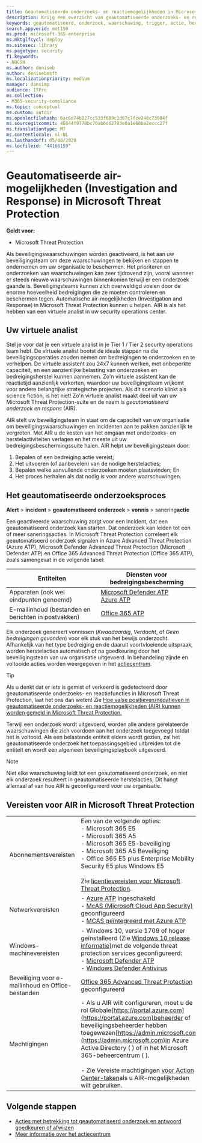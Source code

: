 ```yaml
---
title: Geautomatiseerde onderzoeks- en reactiemogelijkheden in Microsoft Threat Protection
description: Krijg een overzicht van geautomatiseerde onderzoeks- en reactiemogelijkheden in Microsoft Threat Protection
keywords: geautomatiseerd, onderzoek, waarschuwing, trigger, actie, herstel
search.appverid: met150
ms.prod: microsoft-365-enterprise
ms.mktglfcycl: deploy
ms.sitesec: library
ms.pagetype: security
f1.keywords:
- NOCSH
ms.author: deniseb
author: denisebmsft
ms.localizationpriority: medium
manager: dansimp
audience: ITPro
ms.collection:
- M365-security-compliance
ms.topic: conceptual
ms.custom: autoir
ms.openlocfilehash: 6ac6d74b027cc533f689c1d67c7fce246c73984f
ms.sourcegitcommit: 46644f9778bc70ab6d62783e0a1e60ba2eccc27f
ms.translationtype: MT
ms.contentlocale: nl-NL
ms.lasthandoff: 05/08/2020
ms.locfileid: "44166159"
---
```

# <a name="automated-investigation-and-response-air-capabilities-in-microsoft-threat-protection"></a>Geautomatiseerde air-mogelijkheden (Investigation and Response) in Microsoft Threat Protection

**Geldt voor:**
- Microsoft Threat Protection

Als beveiligingswaarschuwingen worden geactiveerd, is het aan uw beveiligingsteam om deze waarschuwingen te bekijken en stappen te ondernemen om uw organisatie te beschermen. Het prioriteren en onderzoeken van waarschuwingen kan zeer tijdrovend zijn, vooral wanneer er steeds nieuwe waarschuwingen binnenkomen terwijl er een onderzoek gaande is. Beveiligingsteams kunnen zich overweldigd voelen door de enorme hoeveelheid bedreigingen die ze moeten controleren en beschermen tegen. Automatische air-mogelijkheden (Investigation and Response) in Microsoft Threat Protection kunnen u helpen. AIR is als het hebben van een virtuele analist in uw security operations center.

## <a name="your-virtual-analyst"></a>Uw virtuele analist

Stel je voor dat je een virtuele analist in je Tier 1 / Tier 2 security operations team hebt. De virtuele analist bootst de ideale stappen na die beveiligingsoperaties zouden nemen om bedreigingen te onderzoeken en te verhelpen. De virtuele assistent zou 24x7 kunnen werken, met onbeperkte capaciteit, en een aanzienlijke belasting van onderzoeken en bedreigingsherstel kunnen aannemen. Zo'n virtuele assistent kan de reactietijd aanzienlijk verkorten, waardoor uw beveiligingsteam vrijkomt voor andere belangrijke strategische projecten. Als dit scenario klinkt als science fiction, is het niet! Zo'n virtuele analist maakt deel uit van uw Microsoft Threat Protection-suite en de naam is *geautomatiseerd onderzoek en respons* (AIR).

AIR stelt uw beveiligingsteam in staat om de capaciteit van uw organisatie om beveiligingswaarschuwingen en incidenten aan te pakken aanzienlijk te vergroten. Met AIR u de kosten van het omgaan met onderzoeks- en herstelactiviteiten verlagen en het meeste uit uw bedreigingsbeschermingssuite halen. AIR helpt uw beveiligingsteam door:

1. Bepalen of een bedreiging actie vereist;
2. Het uitvoeren (of aanbevelen) van de nodige herstelacties;
3. Bepalen welke aanvullende onderzoeken moeten plaatsvinden; En
4. Het proces herhalen als dat nodig is voor andere waarschuwingen.

## <a name="the-automated-investigation-process"></a>Het geautomatiseerde onderzoeksproces

**Alert** > **incident** > **geautomatiseerd onderzoek** > **vonnis** > sanering**actie**

Een geactiveerde waarschuwing zorgt voor een incident, dat een geautomatiseerd onderzoek kan starten. Dat onderzoek kan leiden tot een of meer saneringsacties. In Microsoft Threat Protection correleert elk geautomatiseerd onderzoek signalen in Azure Advanced Threat Protection (Azure ATP), Microsoft Defender Advanced Threat Protection (Microsoft Defender ATP) en Office 365 Advanced Threat Protection (Office 365 ATP), zoals samengevat in de volgende tabel: 

|Entiteiten |Diensten voor bedreigingsbescherming  |
|---------|---------|
|Apparaten (ook wel eindpunten genoemd)     |[Microsoft Defender ATP](https://docs.microsoft.com/windows/security/threat-protection/microsoft-defender-atp/automated-investigations)<br/>[Azure ATP](https://docs.microsoft.com/azure-advanced-threat-protection/what-is-atp) |      
|E-mailinhoud (bestanden en berichten in postvakken)     |[Office 365 ATP](https://docs.microsoft.com/microsoft-365/security/office-365-security/office-365-atp)         |

Elk onderzoek genereert vonnissen (*Kwaadaardig*, *Verdacht*, of *Geen bedreigingen gevonden*) voor elk stuk van het bewijs onderzocht. Afhankelijk van het type bedreiging en de daaruit voortvloeiende uitspraak, worden herstelacties automatisch of na goedkeuring door het beveiligingsteam van uw organisatie uitgevoerd. In behandeling zijnde en voltooide acties worden weergegeven in het [actiecentrum](mtp-action-center.md).

> [!TIP]
> Als u denkt dat er iets is gemist of verkeerd is gedetecteerd door geautomatiseerde onderzoeks- en reactiefuncties in Microsoft Threat Protection, laat het ons dan weten! Zie [Hoe valse positieven/negatieven in geautomatiseerde onderzoeks- en reactiemogelijkheden (AIR) kunnen worden gemeld in Microsoft Threat Protection.](mtp-autoir-report-false-positives-negatives.md)

Terwijl een onderzoek wordt uitgevoerd, worden alle andere gerelateerde waarschuwingen die zich voordoen aan het onderzoek toegevoegd totdat het is voltooid. Als een belastende entiteit elders wordt gezien, zal het geautomatiseerde onderzoek het toepassingsgebied uitbreiden tot die entiteit en wordt een algemeen beveiligingsplaybook uitgevoerd. 

> [!NOTE]
> Niet elke waarschuwing leidt tot een geautomatiseerd onderzoek, en niet elk onderzoek resulteert in geautomatiseerde herstelacties; Dit hangt allemaal af van hoe AIR is geconfigureerd voor uw organisatie. 

## <a name="requirements-for-air-in-microsoft-threat-protection"></a>Vereisten voor AIR in Microsoft Threat Protection

| | |
|--|--|
|Abonnementsvereisten |Een van de volgende opties: <br/>- Microsoft 365 E5 <br/>- Microsoft 365 A5 <br/>- Microsoft 365 E5-beveiliging<br/>- Microsoft 365 A5 Beveiliging<br/>- Office 365 E5 plus Enterprise Mobility + Security E5 plus Windows E5<br/><br/>Zie [licentievereisten voor Microsoft Threat Protection](https://docs.microsoft.com/microsoft-365/security/mtp/prerequisites?#licensing-requirements).|
|Netwerkvereisten |- [Azure ATP](https://docs.microsoft.com/azure-advanced-threat-protection/what-is-atp) ingeschakeld<br/>- [McAS (Microsoft Cloud App Security)](https://docs.microsoft.com/cloud-app-security/what-is-cloud-app-security) geconfigureerd<br/>- [MCAS geïntegreerd met Azure ATP](https://docs.microsoft.com/cloud-app-security/aatp-integration) |
|Windows-machinevereisten |- Windows 10, versie 1709 of hoger geïnstalleerd (Zie [Windows 10 release informatie)](https://docs.microsoft.com/windows/release-information/)met de volgende threat protection services geconfigureerd:<br/>- [Microsoft Defender ATP](https://docs.microsoft.com/windows/security/threat-protection/microsoft-defender-atp/configure-endpoints) <br/>- [Windows Defender Antivirus](https://docs.microsoft.com/windows/security/threat-protection/windows-defender-antivirus/configure-windows-defender-antivirus-features) |
|Beveiliging voor e-mailinhoud en Office-bestanden |[Office 365 Advanced Threat Protection](https://docs.microsoft.com/microsoft-365/security/office-365-security/office-365-atp#configure-atp-policies) geconfigureerd |
|Machtigingen |- Als u AIR wilt configureren, moet u de rol Globale[https://portal.azure.com](https://portal.azure.com)beheerder of beveiligingsbeheerder hebben toegewezen[https://admin.microsoft.com](https://admin.microsoft.com)in Azure Active Directory ( ) of in het Microsoft 365-beheercentrum ( ).<br/><br/>- Zie Vereiste machtigingen [voor Action Center-taken](mtp-action-center.md#required-permissions-for-action-center-tasks)als u AIR-mogelijkheden wilt gebruiken. |

## <a name="next-steps"></a>Volgende stappen

- [Acties met betrekking tot geautomatiseerd onderzoek en antwoord goedkeuren of afwijzen](mtp-autoir-actions.md)
- [Meer informatie over het actiecentrum](mtp-action-center.md)
